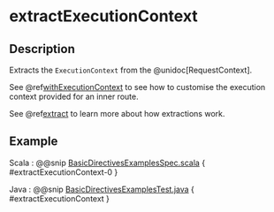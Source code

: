 # extractExecutionContext

## Description

Extracts the `ExecutionContext` from the @unidoc[RequestContext].

See @ref[withExecutionContext](withExecutionContext.md) to see how to customise the execution context provided for an inner route.

See @ref[extract](extract.md) to learn more about how extractions work.

## Example

Scala
:  @@snip [BasicDirectivesExamplesSpec.scala]($test$/scala/docs/http/scaladsl/server/directives/BasicDirectivesExamplesSpec.scala) { #extractExecutionContext-0 }

Java
:  @@snip [BasicDirectivesExamplesTest.java]($test$/java/docs/http/javadsl/server/directives/BasicDirectivesExamplesTest.java) { #extractExecutionContext }
